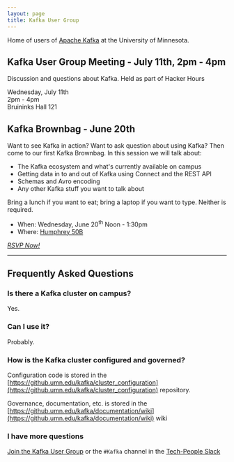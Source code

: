 ```yaml
---
layout: page
title: Kafka User Group
---
```


Home of users of [Apache Kafka](http://kafka.apache.org) at the University of Minnesota.

## Kafka User Group Meeting - July 11th, 2pm - 4pm

Discussion and questions about Kafka. Held as part of Hacker Hours

Wednesday, July 11th<br/>
2pm - 4pm<br />
Bruininks Hall 121

## Kafka Brownbag - June 20th

Want to see Kafka in action? Want to ask question about using Kafka? Then come to our first Kafka Brownbag. In this session we will talk about:

- The Kafka ecosystem and what's currently available on campus
- Getting data in to and out of Kafka using Connect and the REST API
- Schemas and Avro encoding
- Any other Kafka stuff you want to talk about

Bring a lunch if you want to eat; bring a laptop if you want to type. Neither is required.

- When: Wednesday, June 20<sup>th</sup> Noon - 1:30pm
- Where: [Humphrey 50B](https://roomsearch.umn.edu/roomsearch/#/rooms/2fb9fc27-27f8-4b49-abb5-f3521fe6d4d0)

[*RSVP Now!*](https://z.umn.edu/kafka_brownbag_rsvp)

<hr /> 

## Frequently Asked Questions

### Is there a Kafka cluster on campus?

Yes.

### Can I use it?

Probably.

### How is the Kafka cluster configured and governed?

Configuration code is stored in the [https://github.umn.edu/kafka/cluster_configuration](https://github.umn.edu/kafka/cluster_configuration) repository.

Governance, documentation, etc. is stored in the [https://github.umn.edu/kafka/documentation/wiki](https://github.umn.edu/kafka/documentation/wiki) wiki

### I have more questions

[Join the Kafka User Group](https://groups.google.com/a/umn.edu/d/forum/kafka) or the `#Kafka` channel in the [Tech-People Slack](http://tech-people.umn.edu/tech-people-slack)
